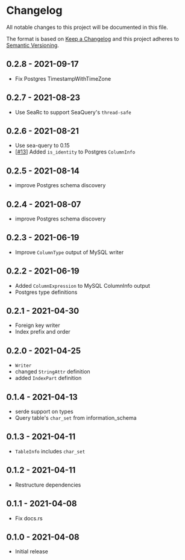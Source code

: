 # Changelog

All notable changes to this project will be documented in this file.
 
The format is based on [Keep a Changelog](http://keepachangelog.com/)
and this project adheres to [Semantic Versioning](http://semver.org/).

## 0.2.8 - 2021-09-17

+ Fix Postgres TimestampWithTimeZone

## 0.2.7 - 2021-08-23

+ Use SeaRc to support SeaQuery's `thread-safe`

## 0.2.6 - 2021-08-21

+ Use sea-query to 0.15
+ [[#13]] Added `is_identity` to Postgres `ColumnInfo`

[#13]: https://github.com/SeaQL/sea-schema/issues/13

## 0.2.5 - 2021-08-14

+ improve Postgres schema discovery

## 0.2.4 - 2021-08-07

+ improve Postgres schema discovery

## 0.2.3 - 2021-06-19

+ Improve `ColumnType` output of MySQL writer

## 0.2.2 - 2021-06-19

+ Added `ColumnExpression` to MySQL ColumnInfo output
+ Postgres type definitions

## 0.2.1 - 2021-04-30

+ Foreign key writer
+ Index prefix and order

## 0.2.0 - 2021-04-25

+ `Writer`
+ changed `StringAttr` definition
+ added `IndexPart` definition

## 0.1.4 - 2021-04-13

+ serde support on types
+ Query table's `char_set` from information_schema

## 0.1.3 - 2021-04-11

+ `TableInfo` includes `char_set`

## 0.1.2 - 2021-04-11

+ Restructure dependencies

## 0.1.1 - 2021-04-08

+ Fix docs.rs

## 0.1.0 - 2021-04-08

+ Initial release
